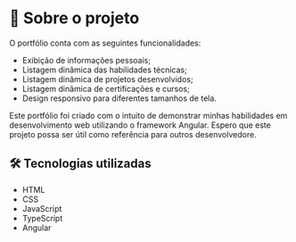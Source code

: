 # 📝 Sobre o projeto

O portfólio conta com as seguintes funcionalidades:

* Exibição de informações pessoais;
* Listagem dinâmica das habilidades técnicas;
* Listagem dinâmica de projetos desenvolvidos;
* Listagem dinâmica de certificações e cursos;
* Design responsivo para diferentes tamanhos de tela.

Este portfólio foi criado com o intuito de demonstrar minhas habilidades em desenvolvimento web utilizando o framework Angular. Espero que este projeto possa ser útil como referência para outros desenvolvedore.

## 🛠 Tecnologias utilizadas
* HTML
* CSS
* JavaScript
* TypeScript
* Angular
